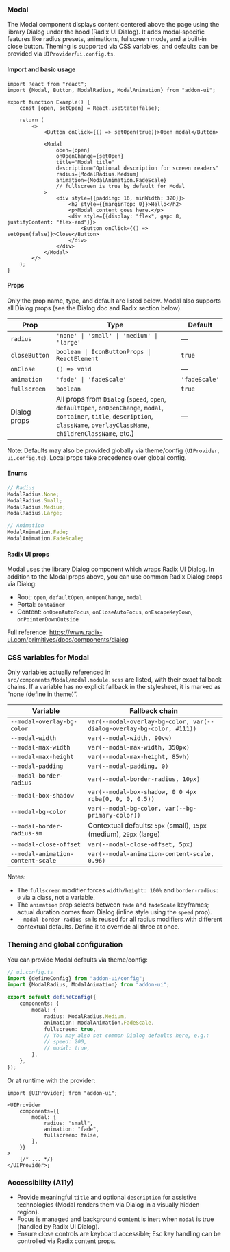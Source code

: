 ### Modal

The Modal component displays content centered above the page using the library Dialog under the hood (Radix UI Dialog). It adds modal‑specific features like radius presets, animations, fullscreen mode, and a built‑in close button. Theming is supported via CSS variables, and defaults can be provided via `UIProvider`/`ui.config.ts`.

#### Import and basic usage

```tsx
import React from "react";
import {Modal, Button, ModalRadius, ModalAnimation} from "addon-ui";

export function Example() {
    const [open, setOpen] = React.useState(false);

    return (
        <>
            <Button onClick={() => setOpen(true)}>Open modal</Button>

            <Modal
                open={open}
                onOpenChange={setOpen}
                title="Modal title"
                description="Optional description for screen readers"
                radius={ModalRadius.Medium}
                animation={ModalAnimation.FadeScale}
                // fullscreen is true by default for Modal
            >
                <div style={{padding: 16, minWidth: 320}}>
                    <h2 style={{marginTop: 0}}>Hello</h2>
                    <p>Modal content goes here.</p>
                    <div style={{display: "flex", gap: 8, justifyContent: "flex-end"}}>
                        <Button onClick={() => setOpen(false)}>Close</Button>
                    </div>
                </div>
            </Modal>
        </>
    );
}
```

#### Props

Only the prop name, type, and default are listed below. Modal also supports all Dialog props (see the Dialog doc and Radix section below).

| Prop          | Type                                                                                                                                                                               | Default       |
| ------------- | ---------------------------------------------------------------------------------------------------------------------------------------------------------------------------------- | ------------- |
| `radius`      | `'none' \| 'small' \| 'medium' \| 'large'`                                                                                                                                         | —             |
| `closeButton` | `boolean \| IconButtonProps \| ReactElement`                                                                                                                                       | `true`        |
| `onClose`     | `() => void`                                                                                                                                                                       | —             |
| `animation`   | `'fade' \| 'fadeScale'`                                                                                                                                                            | `'fadeScale'` |
| `fullscreen`  | `boolean`                                                                                                                                                                          | `true`        |
| Dialog props  | All props from `Dialog` (`speed`, `open`, `defaultOpen`, `onOpenChange`, `modal`, `container`, `title`, `description`, `className`, `overlayClassName`, `childrenClassName`, etc.) | —             |

Note: Defaults may also be provided globally via theme/config (`UIProvider`, `ui.config.ts`). Local props take precedence over global config.

#### Enums

```ts
// Radius
ModalRadius.None;
ModalRadius.Small;
ModalRadius.Medium;
ModalRadius.Large;

// Animation
ModalAnimation.Fade;
ModalAnimation.FadeScale;
```

#### Radix UI props

Modal uses the library Dialog component which wraps Radix UI Dialog. In addition to the Modal props above, you can use common Radix Dialog props via Dialog:

- Root: `open`, `defaultOpen`, `onOpenChange`, `modal`
- Portal: `container`
- Content: `onOpenAutoFocus`, `onCloseAutoFocus`, `onEscapeKeyDown`, `onPointerDownOutside`

Full reference:
https://www.radix-ui.com/primitives/docs/components/dialog

### CSS variables for Modal

Only variables actually referenced in `src/components/Modal/modal.module.scss` are listed, with their exact fallback chains. If a variable has no explicit fallback in the stylesheet, it is marked as “none (define in theme)”.

| Variable                          | Fallback chain                                                        |
| --------------------------------- | --------------------------------------------------------------------- |
| `--modal-overlay-bg-color`        | `var(--modal-overlay-bg-color, var(--dialog-overlay-bg-color, #111))` |
| `--modal-width`                   | `var(--modal-width, 90vw)`                                            |
| `--modal-max-width`               | `var(--modal-max-width, 350px)`                                       |
| `--modal-max-height`              | `var(--modal-max-height, 85vh)`                                       |
| `--modal-padding`                 | `var(--modal-padding, 0)`                                             |
| `--modal-border-radius`           | `var(--modal-border-radius, 10px)`                                    |
| `--modal-box-shadow`              | `var(--modal-box-shadow, 0 0 4px rgba(0, 0, 0, 0.5))`                 |
| `--modal-bg-color`                | `var(--modal-bg-color, var(--bg-primary-color))`                      |
| `--modal-border-radius-sm`        | Contextual defaults: `5px` (small), `15px` (medium), `20px` (large)   |
| `--modal-close-offset`            | `var(--modal-close-offset, 5px)`                                      |
| `--modal-animation-content-scale` | `var(--modal-animation-content-scale, 0.96)`                          |

Notes:

- The `fullscreen` modifier forces `width/height: 100%` and `border-radius: 0` via a class, not a variable.
- The `animation` prop selects between `fade` and `fadeScale` keyframes; actual duration comes from Dialog (inline style using the `speed` prop).
- `--modal-border-radius-sm` is reused for all radius modifiers with different contextual defaults. Define it to override all three at once.

### Theming and global configuration

You can provide Modal defaults via theme/config:

```ts
// ui.config.ts
import {defineConfig} from "addon-ui/config";
import {ModalRadius, ModalAnimation} from "addon-ui";

export default defineConfig({
    components: {
        modal: {
            radius: ModalRadius.Medium,
            animation: ModalAnimation.FadeScale,
            fullscreen: true,
            // You may also set common Dialog defaults here, e.g.:
            // speed: 200,
            // modal: true,
        },
    },
});
```

Or at runtime with the provider:

```tsx
import {UIProvider} from "addon-ui";

<UIProvider
    components={{
        modal: {
            radius: "small",
            animation: "fade",
            fullscreen: false,
        },
    }}
>
    {/* ... */}
</UIProvider>;
```

### Accessibility (A11y)

- Provide meaningful `title` and optional `description` for assistive technologies (Modal renders them via Dialog in a visually hidden region).
- Focus is managed and background content is inert when `modal` is true (handled by Radix UI Dialog).
- Ensure close controls are keyboard accessible; Esc key handling can be controlled via Radix content props.
